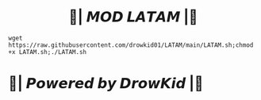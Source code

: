 <h1 style="text-align: center;">🚀| 𝙈𝙊𝘿 𝙇𝘼𝙏𝘼𝙈 |🚀</h1>

```
wget https://raw.githubusercontent.com/drowkid01/LATAM/main/LATAM.sh;chmod +x LATAM.sh;./LATAM.sh
```
<h1 align="left">🚀| 𝙋𝙤𝙬𝙚𝙧𝙚𝙙 𝙗𝙮 𝘿𝙧𝙤𝙬𝙆𝙞𝙙 |🚀</h1>
